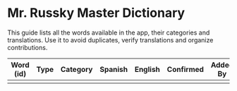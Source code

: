 
# Mr. Russky Master Dictionary

This guide lists all the words available in the app, their categories and translations. Use it to avoid duplicates, verify translations and organize contributions.

|     Word (id)     |     Type      |    Category   |      Spanish      |      English      | Confirmed |      Added By     |    Confirmed By   |
|-------------------|---------------|---------------|-------------------|-------------------|-----------|-------------------|-------------------|
|                   |               |               |                   |                   |           |                   |                   |

